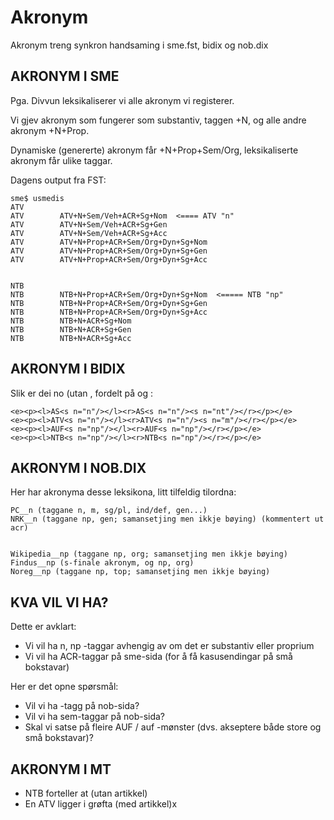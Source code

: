 # Akronym

Akronym treng synkron handsaming i sme.fst, bidix og nob.dix

## AKRONYM I SME

Pga. Divvun leksikaliserer vi alle akronym vi registerer.

Vi gjev akronym som fungerer som substantiv, taggen +N,
og alle andre akronym +N+Prop.

Dynamiske (genererte) akronym får +N+Prop+Sem/Org, leksikaliserte
akronym får ulike taggar.

Dagens output fra FST:

```
sme$ usmedis
ATV
ATV        ATV+N+Sem/Veh+ACR+Sg+Nom  <==== ATV "n"
ATV        ATV+N+Sem/Veh+ACR+Sg+Gen
ATV        ATV+N+Sem/Veh+ACR+Sg+Acc
ATV        ATV+N+Prop+ACR+Sem/Org+Dyn+Sg+Nom
ATV        ATV+N+Prop+ACR+Sem/Org+Dyn+Sg+Gen
ATV        ATV+N+Prop+ACR+Sem/Org+Dyn+Sg+Acc


NTB
NTB        NTB+N+Prop+ACR+Sem/Org+Dyn+Sg+Nom  <===== NTB "np"
NTB        NTB+N+Prop+ACR+Sem/Org+Dyn+Sg+Gen
NTB        NTB+N+Prop+ACR+Sem/Org+Dyn+Sg+Acc
NTB        NTB+N+ACR+Sg+Nom
NTB        NTB+N+ACR+Sg+Gen
NTB        NTB+N+ACR+Sg+Acc
```

## AKRONYM I BIDIX

Slik er dei no (utan <acr>, fordelt på <n> og <np>:

```
<e><p><l>AS<s n="n"/></l><r>AS<s n="n"/><s n="nt"/></r></p></e>
<e><p><l>ATV<s n="n"/></l><r>ATV<s n="n"/><s n="m"/></r></p></e>
<e><p><l>AUF<s n="np"/></l><r>AUF<s n="np"/></r></p></e>
<e><p><l>NTB<s n="np"/></l><r>NTB<s n="np"/></r></p></e>
```

## AKRONYM I NOB.DIX

Her har akronyma desse leksikona, litt tilfeldig tilordna:

```
PC__n (taggane n, m, sg/pl, ind/def, gen...)
NRK__n (taggane np, gen; samansetjing men ikkje bøying) (kommentert ut acr)


Wikipedia__np (taggane np, org; samansetjing men ikkje bøying)
Findus__np (s-finale akronym, og np, org)
Noreg__np (taggane np, top; samansetjing men ikkje bøying)
```

## KVA VIL VI HA?

Dette er avklart:

- Vi vil ha n, np -taggar avhengig av om det er substantiv eller proprium
- Vi vil ha ACR-taggar på sme-sida (for å få kasusendingar på små bokstavar)

Her er det opne spørsmål:

- Vil vi ha <acr>-tagg på nob-sida?
- Vil vi ha sem-taggar på nob-sida?
- Skal vi satse på fleire AUF / auf -mønster (dvs. akseptere både store og små bokstavar)?

## AKRONYM I MT

- NTB forteller at (utan artikkel)
- En ATV ligger i grøfta (med artikkel)x
